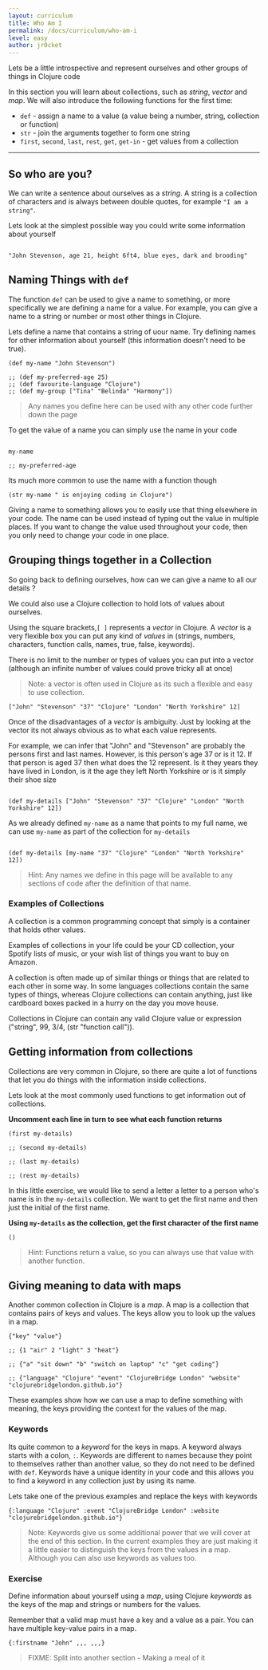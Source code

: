 ```yaml
---
layout: curriculum
title: Who Am I
permalink: /docs/curriculum/who-am-i
level: easy
author: jr0cket
---
```


Lets be a little introspective and represent ourselves and other groups of things in Clojure code

In this section you will learn about collections, such as _string_, _vector_ and _map_.  We will also introduce the following functions for the first time:

* `def` - assign a name to a value (a value being a number, string, collection or function)
* `str` - join the arguments together to form one string
* `first`, `second`, `last`, `rest`, `get`, `get-in` - get values from a collection

<hr />

## So who are you?

We can write a sentence about ourselves as a _string_.  A string is a collection of characters and is always between double quotes, for example `"I am a string"`.

Lets look at the simplest possible way you could write some information about yourself

<!-- Using expression evaluation fix to make string appear as a value in klipse -->
<pre><code class="language-klipse" data-eval-context="expr">
"John Stevenson, age 21, height 6ft4, blue eyes, dark and brooding"
</code></pre>


## Naming Things with `def`

The function `def` can be used to give a name to something, or more specifically we are defining a name for a value.  For example, you can give a name to a string or number or most other things in Clojure.

Lets define a name that contains a string of uour name.  Try defining names for other information about yourself (this information doesn't need to be true).

~~~klipse
(def my-name "John Stevenson")

;; (def my-preferred-age 25)
;; (def favourite-language "Clojure")
;; (def my-group ["Tina" "Belinda" "Harmony"])
~~~

> Any names you define here can be used with any other code further down the page


To get the value of a name you can simply use the name in your code

<!-- Using expression evaluation fix to make string appear as a value in klipse -->
<pre><code class="language-klipse" data-eval-context="expr">
my-name

;; my-preferred-age
</code></pre>

Its much more common to use the name with a function though

~~~klipse
(str my-name " is enjoying coding in Clojure")
~~~

Giving a name to something allows you to easily use that thing elsewhere in your code.  The name can be used instead of typing out the value in multiple places.  If you want to change the value used throughout your code, then you only need to change your code in one place.


## Grouping things together in a Collection

So going back to defining ourselves, how can we can give a name to all our details ?

We could also use a Clojure collection to hold lots of values about ourselves.

Using the square brackets,`[ ]` represents a _vector_ in Clojure.  A _vector_ is a very flexible box you can put any kind of _values_ in (strings, numbers, characters, function calls, names, true, false, keywords).

There is no limit to the number or types of values you can put into a vector (although an infinite number of values could prove tricky all at once)

> Note: a vector is often used in Clojure as its such a flexible and easy to use collection.

~~~klipse
["John" "Stevenson" "37" "Clojure" "London" "North Yorkshire" 12]
~~~

Once of the disadvantages of a _vector_ is ambiguity.  Just by looking at the vector its not always obvious as to what each value represents.

For example, we can infer that "John" and "Stevenson" are probably the persons first and last names.  However, is this person's age 37 or is it 12.  If that person is aged 37 then what does the 12 represent.  Is it they years they have lived in London, is it the age they left North Yorkshire or is it simply their shoe size


<!-- Using expression evaluation fix to make string appear as a value in klipse -->
<pre><code class="language-klipse" data-eval-context="expr">
(def my-details ["John" "Stevenson" "37" "Clojure" "London" "North Yorkshire" 12])
</code></pre>


As we already defined `my-name` as a name that points to my full name, we can use `my-name` as part of the collection for `my-details`

<!-- Using expression evaluation fix to make string appear as a value in klipse -->
<pre><code class="language-klipse" data-eval-context="expr">
(def my-details [my-name "37" "Clojure" "London" "North Yorkshire" 12])
</code></pre>

> Hint: Any names we define in this page will be available to any sections of code after the definition of that name.


### Examples of Collections

A collection is a common programming concept that simply is a container that holds other values.

Examples of collections in your life could be your CD collection, your Spotify lists of music, or your wish list of things you want to buy on Amazon.

A collection is often made up of similar things or things that are related to each other in some way.  In some languages collections contain the same types of things, whereas Clojure collections can contain anything, just like cardboard boxes packed in a hurry on the day you move house.

Collections in Clojure can contain any valid Clojure value or expression ("string", 99, 3/4, (str "function call")).



## Getting information from collections

Collections are very common in Clojure, so there are quite a lot of functions that let you do things with the information inside collections.

Lets look at the most commonly used functions to get information out of collections.

**Uncomment each line in turn to see what each function returns**

~~~klipse
(first my-details)

;; (second my-details)

;; (last my-details)

;; (rest my-details)
~~~

In this little exercise, we would like to send a letter a letter to a person who's name is in the `my-details` collection.  We want to get the first name and then just the initial of the first name.

**Using `my-details` as the collection, get the first character of the first name**

~~~klipse
()
~~~

> Hint: Functions return a value, so you can always use that value with another function.


## Giving meaning to data with maps

Another common collection in Clojure is a _map_.  A map is a collection that contains pairs of keys and values.  The keys allow you to look up the values in a map.

~~~klipse
{"key" "value"}

;; {1 "air" 2 "light" 3 "heat"}

;; {"a" "sit down" "b" "switch on laptop" "c" "get coding"}

;; {"language" "Clojure" "event" "ClojureBridge London" "website" "clojurebridgelondon.github.io"}
~~~

These examples show how we can use a map to define something with meaning, the keys providing the context for the values of the map.

### Keywords

Its quite common to a _keyword_ for the keys in maps.  A keyword always starts with a colon, `:`.  Keywords are different to names because they point to themselves rather than another value, so they do not need to be defined with `def`.  Keywords have a unique identity in your code and this allows you to find a keyword in any collection just by using its name.

Lets take one of the previous examples and replace the keys with keywords

~~~klipse
{:language "Clojure" :event "ClojureBridge London" :website "clojurebridgelondon.github.io"}
~~~

> Note: Keywords give us some additional power that we will cover at the end of this section.  In the current examples they are just making it a little easier to distinguish the keys from the values in a map.  Although you can also use keywords as values too.


### Exercise

Define information about yourself using a _map_, using Clojure _keywords_ as the keys of the map and strings or numbers for the values.

Remember that a valid map must have a key and a value as a pair.  You can have multiple key-value pairs in a map.

~~~klipse
{:firstname "John" ,,, ,,,}
~~~

> FIXME: Split into another section - Making a meal of it

